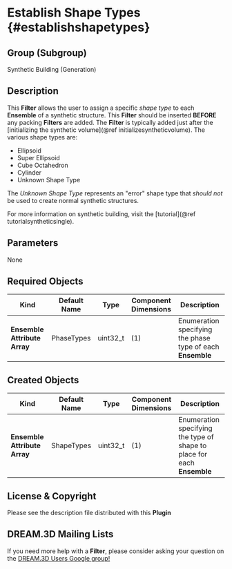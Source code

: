 Establish Shape Types {#establishshapetypes}
=============

## Group (Subgroup) ##
Synthetic Building (Generation)

## Description ##
This **Filter** allows the user to assign a specific _shape type_ to each **Ensemble** of a synthetic structure. This **Filter** should be inserted **BEFORE** any packing **Filters** are added. The **Filter** is typically added just after the [initializing the synthetic volume](@ref initializesyntheticvolume). The various shape types are:

+ Ellipsoid
+ Super Ellipsoid
+ Cube Octahedron
+ Cylinder
+ Unknown Shape Type

The _Unknown Shape Type_ represents an "error" shape type that _should not_ be used to create normal synthetic structures.

For more information on synthetic building, visit the [tutorial](@ref tutorialsyntheticsingle).

## Parameters ##
None

## Required Objects ##
| Kind | Default Name | Type | Component Dimensions | Description |
|------|--------------|-------------|---------|-----|
| **Ensemble Attribute Array** | PhaseTypes | uint32_t | (1) | Enumeration specifying the phase type of each **Ensemble** |

## Created Objects ##
| Kind | Default Name | Type | Component Dimensions | Description |
|------|--------------|-------------|---------|-----|
| **Ensemble Attribute Array** | ShapeTypes | uint32_t | (1) | Enumeration specifying the type of shape to place for each **Ensemble** |

## License & Copyright ##

Please see the description file distributed with this **Plugin**

## DREAM.3D Mailing Lists ##

If you need more help with a **Filter**, please consider asking your question on the [DREAM.3D Users Google group!](https://groups.google.com/forum/?hl=en#!forum/dream3d-users)


